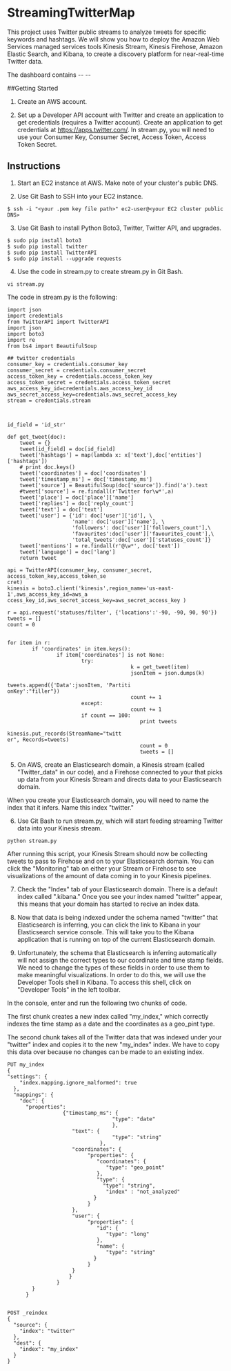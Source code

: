 # StreamingTwitterMap
This project uses Twitter public streams to analyze tweets for specific keywords and hashtags. We will show you how to deploy the Amazon Web Services managed services tools Kinesis Stream, Kinesis Firehose, Amazon Elastic Search, and Kibana, to create a discovery platform for near-real-time Twitter data.  

The dashboard contains -- --

##Getting Started

1. Create an AWS account.

2. Set up a Developer API account with Twitter and create an application to get credentials (requires a Twitter account).
	Create an application to get credentials at https://apps.twitter.com/. In stream.py, you will need to use your Consumer Key, Consumer Secret, Access Token, Access Token Secret.


## Instructions

1. Start an EC2 instance at AWS. Make note of your cluster's public DNS. 

2. Use Git Bash to SSH into your  EC2 instance.

```
$ ssh -i "<your .pem key file path>" ec2-user@<your EC2 cluster public DNS>
```

3. Use Git Bash to install Python Boto3, Twitter, Twitter API, and upgrades.

```
$ sudo pip install boto3
$ sudo pip install twitter
$ sudo pip install TwitterAPI
$ sudo pip install --upgrade requests
```

4. Use the code in stream.py to create stream.py in Git Bash.

```
vi stream.py
```
The code in stream.py is the following:

```
import json
import credentials
from TwitterAPI import TwitterAPI
import json
import boto3
import re
from bs4 import BeautifulSoup

## twitter credentials
consumer_key = credentials.consumer_key
consumer_secret = credentials.consumer_secret
access_token_key = credentials.access_token_key
access_token_secret = credentials.access_token_secret
aws_access_key_id=credentials.aws_access_key_id
aws_secret_access_key=credentials.aws_secret_access_key
stream = credentials.stream



id_field = 'id_str'

def get_tweet(doc):
    tweet = {}
    tweet[id_field] = doc[id_field]
    tweet['hashtags'] = map(lambda x: x['text'],doc['entities']['hashtags'])
    # print doc.keys()
    tweet['coordinates'] = doc['coordinates']
    tweet['timestamp_ms'] = doc['timestamp_ms']
    tweet['source'] = BeautifulSoup(doc['source']).find('a').text
    #tweet['source'] = re.findall(r'Twitter for\w*',a)
    tweet['place'] = doc['place']['name']
    tweet['replies'] = doc['reply_count']
    tweet['text'] = doc['text']
    tweet['user'] = {'id': doc['user']['id'], \
                     'name': doc['user']['name'], \
                     'followers': doc['user']['followers_count'],\
                     'favourites':doc['user']['favourites_count'],\
                     'total_tweets':doc['user']['statuses_count']}
    tweet['mentions'] = re.findall(r'@\w*', doc['text'])
    tweet['language'] = doc['lang']
    return tweet

api = TwitterAPI(consumer_key, consumer_secret, access_token_key,access_token_se
cret)
kinesis = boto3.client('kinesis',region_name='us-east-1',aws_access_key_id=aws_a
ccess_key_id,aws_secret_access_key=aws_secret_access_key )

r = api.request('statuses/filter', {'locations':'-90, -90, 90, 90'})
tweets = []
count = 0


for item in r:
        if 'coordinates' in item.keys():
                if item['coordinates'] is not None:
                        try:
                                        k = get_tweet(item)
                                        jsonItem = json.dumps(k)
                                        tweets.append({'Data':jsonItem, 'Partiti
onKey':"filler"})
                                        count += 1
                        except:
                                        count += 1
                        if count == 100:
                                           print tweets
                                           kinesis.put_records(StreamName="twitt
er", Records=tweets)
                                           count = 0
                                           tweets = []

```

5. On AWS, create an Elasticsearch domain, a Kinesis stream (called "Twitter_data" in our code), and a Firehose connected to your that picks up data from your Kinesis Stream and directs data to your Elasticsearch domain. 

When you create your Elasticsearch domain, you will need to name the index that it infers. Name this index "twitter."

6. Use Git Bash to run stream.py, which will start feeding streaming Twitter data into your Kinesis stream.

```
python stream.py
```
After running this script, your Kinesis Stream should now be collecting tweets to pass to Firehose and on to your Elasticsearch domain. You can click the "Monitoring" tab on either your Stream or Firehose to see visualizations of the amount of data coming in to your Kinesis pipelines. 

7. Check the "Index" tab of your Elasticsearch domain. There is a default index called ".kibana." Once you see your index named "twitter" appear, this means that your domain has started to recive an index data. 

8. Now that data is being indexed under the schema named "twitter" that Elasticsearch is inferring, you can click the link to Kibana in your Elasticsearch service console. This will take you to the Kibana application that is running on top of the current Elasticsearch domain. 

9. Unfortunately, the schema that Elasticsearch is inferring automatically will not assign the correct types to our coordinate and time stamp fields. We need to change the types of these fields in order to use them to make meaningful visualizations. In order to do this, we will use the Developer Tools shell in Kibana. To access this shell, click on "Developer Tools" in the left toolbar.

In the console, enter and run the following two chunks of code. 

The first chunk creates a new index called "my_index," which correctly indexes the time stamp as a date and the coordinates as a geo_pint type. 

The second chunk takes all of the Twitter data that was indexed under your "twitter" index and copies it to the new "my_index" index. We have to copy this data over because no changes can be made to an existing index. 

```
PUT my_index
{
"settings": {
    "index.mapping.ignore_malformed": true 
  },
  "mappings": {
    "doc": { 
      "properties": 
				  {"timestamp_ms": {
                                  "type": "date"
                                  },
                     "text": {
                                  "type": "string"
                              },
                     "coordinates": {
                          "properties": {
                             "coordinates": {
                                "type": "geo_point"
                             },
                             "type": {
                               "type": "string",
                                "index" : "not_analyzed"
                            }
                          }
                     },
                     "user": {
                          "properties": {
                             "id": {
                                "type": "long"
                             },
                             "name": {
                                "type": "string"
                            }
                          }
                     }
                    }
				}
        }
      }


POST _reindex
{
  "source": {
    "index": "twitter"
  },
  "dest": {
    "index": "my_index"
  }
}	
```
